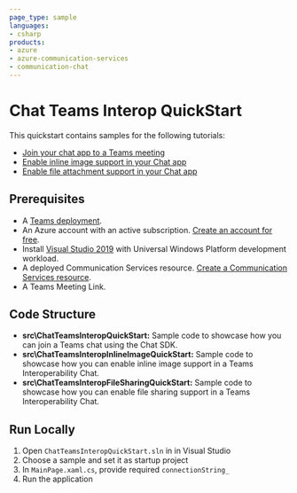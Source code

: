 ```yaml
---
page_type: sample
languages:
- csharp
products:
- azure
- azure-communication-services
- communication-chat
---
```


# Chat Teams Interop QuickStart

This quickstart contains samples for the following tutorials:
 - [Join your chat app to a Teams meeting](https://learn.microsoft.com/en-us/azure/communication-services/quickstarts/chat/meeting-interop?pivots=platform-windows)
 - [Enable inline image support in your Chat app](https://learn.microsoft.com/en-us/azure/communication-services/tutorials/chat-interop/meeting-interop-features-inline-image?pivots=programming-language-csharp)
 - [Enable file attachment support in your Chat app](https://learn.microsoft.com/en-us/azure/communication-services/tutorials/chat-interop/meeting-interop-features-file-attachment?pivots=programming-language-csharp)

## Prerequisites

* A [Teams deployment](/deployoffice/teams-install). 
* An Azure account with an active subscription. [Create an account for free](https://azure.microsoft.com/free/?WT.mc_id=A261C142F).  
* Install [Visual Studio 2019](https://visualstudio.microsoft.com/downloads/) with Universal Windows Platform development workload.  
* A deployed Communication Services resource. [Create a Communication Services resource](../../create-communication-resource.md). 
* A Teams Meeting Link.

## Code Structure

- **src\ChatTeamsInteropQuickStart:** Sample code to showcase how you can join a Teams chat using the Chat SDK.
- **src\ChatTeamsInteropInlineImageQuickStart:** Sample code to showcase how you can enable inline image support in a Teams Interoperability Chat.
- **src\ChatTeamsInteropFileSharingQuickStart:** Sample code to showcase how you can enable file sharing support in a Teams Interoperability Chat.

## Run Locally

1. Open `ChatTeamsInteropQuickStart.sln` in in Visual Studio
2. Choose a sample and set it as startup project
3. In `MainPage.xaml.cs`, provide required `connectionString_`
4. Run the application
